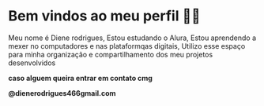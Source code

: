 # Bem vindos ao meu perfil 💙💙
Meu nome é Diene rodrigues, 
Estou estudando o Alura,
Estou aprendendo a mexer no computadores e nas plataformqas digitais,
Utilizo esse espaço para minha organização e compartilhamento dos meu projetos desenvolvidos

**caso alguem queira entrar em contato cmg**

**@dienerodrigues466gmail.com**
